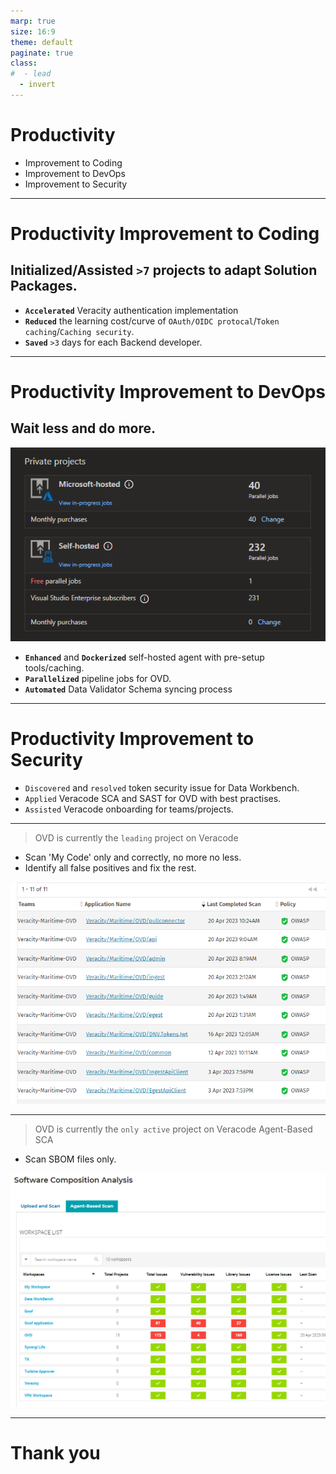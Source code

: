 ```yaml
---
marp: true
size: 16:9
theme: default
paginate: true
class: 
#  - lead
  - invert
---
```


# <!--fit--> **Productivity**

- Improvement to Coding
- Improvement to DevOps
- Improvement to Security

---

<!-- header: `OVD` `DW: DataWorkbench` `VAP` `TA: Turbine Approver` `PLA: Veracity Platform Analytics` `AFI: Alternvative Fuel Insight` `WI: Wind Inspector` `etc.` -->

# **Productivity Improvement to Coding**

## Initialized/Assisted `>7` projects to adapt Solution Packages.

- **`Accelerated`** Veracity authentication implementation
- **`Reduced`** the learning cost/curve of `OAuth/OIDC protocal`/`Token caching`/`Caching security`.
- **`Saved`** `>3` days for each Backend developer.

---

<!-- header: '' -->

# **Productivity Improvement to DevOps**

## Wait less and do more.

![bg right 100%](./parrallel-jobs.png)

- **`Enhanced`** and **`Dockerized`** self-hosted agent with pre-setup tools/caching.
- **`Parallelized`** pipeline jobs for OVD.
- **`Automated`** Data Validator Schema syncing process

---

# **Productivity Improvement to Security**

- `Discovered` and `resolved` token security issue for Data Workbench.
- `Applied` Veracode SCA and SAST for OVD with best practises.
- `Assisted` Veracode onboarding for teams/projects.

---

> OVD is currently the `leading` project on Veracode

- Scan 'My Code' only and correctly, no more no less.
- Identify all false positives and fix the rest.

![bg right 100%](./ovd-sast.png)

---

> OVD is currently the `only active` project on Veracode Agent-Based SCA

- Scan SBOM files only.

![bg right 100%](./ovd-sca.png)

---

# Thank you